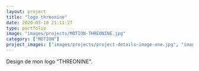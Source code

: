 ```yaml
---
layout: project
title: "logo threonine"
date: 2020-03-10 21:11:27
type: portfolio
image: "images/projects/MOTION-THREONINE.jpg"
category: ["MOTION"]
project_images: ["images/projects/project-details-image-one.jpg", "images/projects/project-details-image-two.jpg"]
---
```


Design de mon logo "THREONINE". 
